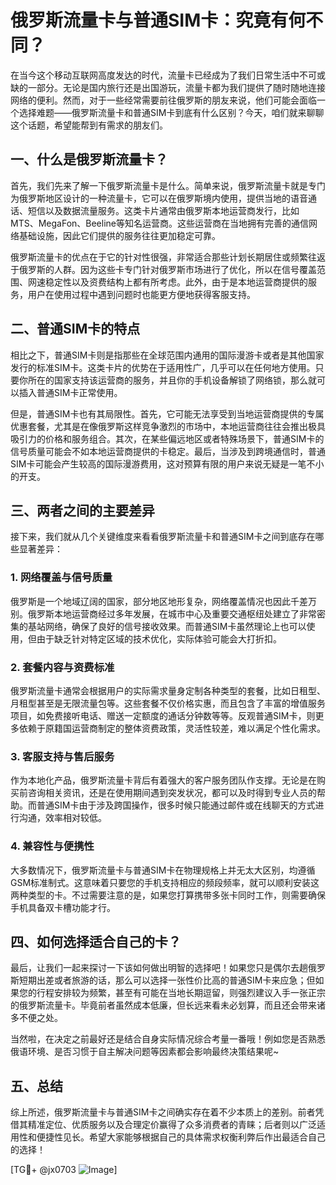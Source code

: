 # 俄罗斯流量卡与普通SIM卡：究竟有何不同？

在当今这个移动互联网高度发达的时代，流量卡已经成为了我们日常生活中不可或缺的一部分。无论是国内旅行还是出国游玩，流量卡都为我们提供了随时随地连接网络的便利。然而，对于一些经常需要前往俄罗斯的朋友来说，他们可能会面临一个选择难题——俄罗斯流量卡和普通SIM卡到底有什么区别？今天，咱们就来聊聊这个话题，希望能帮到有需求的朋友们。

## 一、什么是俄罗斯流量卡？

首先，我们先来了解一下俄罗斯流量卡是什么。简单来说，俄罗斯流量卡就是专门为俄罗斯地区设计的一种流量卡，它可以在俄罗斯境内使用，提供当地的语音通话、短信以及数据流量服务。这类卡片通常由俄罗斯本地运营商发行，比如MTS、MegaFon、Beeline等知名运营商。这些运营商在当地拥有完善的通信网络基础设施，因此它们提供的服务往往更加稳定可靠。

俄罗斯流量卡的优点在于它的针对性很强，非常适合那些计划长期居住或频繁往返于俄罗斯的人群。因为这些卡专门针对俄罗斯市场进行了优化，所以在信号覆盖范围、网速稳定性以及资费结构上都有所考虑。此外，由于是本地运营商提供的服务，用户在使用过程中遇到问题时也能更方便地获得客服支持。

## 二、普通SIM卡的特点

相比之下，普通SIM卡则是指那些在全球范围内通用的国际漫游卡或者是其他国家发行的标准SIM卡。这类卡片的优势在于适用性广，几乎可以在任何地方使用。只要你所在的国家支持该运营商的服务，并且你的手机设备解锁了网络锁，那么就可以插入普通SIM卡正常使用。

但是，普通SIM卡也有其局限性。首先，它可能无法享受到当地运营商提供的专属优惠套餐，尤其是在像俄罗斯这样竞争激烈的市场中，本地运营商往往会推出极具吸引力的价格和服务组合。其次，在某些偏远地区或者特殊场景下，普通SIM卡的信号质量可能会不如本地运营商提供的卡稳定。最后，当涉及到跨境通信时，普通SIM卡可能会产生较高的国际漫游费用，这对预算有限的用户来说无疑是一笔不小的开支。

## 三、两者之间的主要差异

接下来，我们就从几个关键维度来看看俄罗斯流量卡和普通SIM卡之间到底存在哪些显著差异：

### 1. 网络覆盖与信号质量
俄罗斯是一个地域辽阔的国家，部分地区地形复杂，网络覆盖情况也因此千差万别。俄罗斯本地运营商经过多年发展，在城市中心及重要交通枢纽处建立了非常密集的基站网络，确保了良好的信号接收效果。而普通SIM卡虽然理论上也可以使用，但由于缺乏针对特定区域的技术优化，实际体验可能会大打折扣。

### 2. 套餐内容与资费标准
俄罗斯流量卡通常会根据用户的实际需求量身定制各种类型的套餐，比如日租型、月租型甚至是无限流量包等。这些套餐不仅价格实惠，而且包含了丰富的增值服务项目，如免费接听电话、赠送一定额度的通话分钟数等等。反观普通SIM卡，则更多依赖于原籍国运营商制定的整体资费政策，灵活性较差，难以满足个性化需求。

### 3. 客服支持与售后服务
作为本地化产品，俄罗斯流量卡背后有着强大的客户服务团队作支撑。无论是在购买前咨询相关资讯，还是在使用期间遇到突发状况，都可以及时得到专业人员的帮助。而普通SIM卡由于涉及跨国操作，很多时候只能通过邮件或在线聊天的方式进行沟通，效率相对较低。

### 4. 兼容性与便携性
大多数情况下，俄罗斯流量卡与普通SIM卡在物理规格上并无太大区别，均遵循GSM标准制式。这意味着只要您的手机支持相应的频段频率，就可以顺利安装这两种类型的卡。不过需要注意的是，如果您打算携带多张卡同时工作，则需要确保手机具备双卡槽功能才行。

## 四、如何选择适合自己的卡？
最后，让我们一起来探讨一下该如何做出明智的选择吧！如果您只是偶尔去趟俄罗斯短期出差或者旅游的话，那么可以选择一张性价比高的普通SIM卡来应急；但如果您的行程安排较为频繁，甚至有可能在当地长期逗留，则强烈建议入手一张正宗的俄罗斯流量卡。毕竟前者虽然成本低廉，但长远来看未必划算，而且还会带来诸多不便之处。

当然啦，在决定之前最好还是结合自身实际情况综合考量一番哦！例如您是否熟悉俄语环境、是否习惯于自主解决问题等因素都会影响最终决策结果呢~

## 五、总结

综上所述，俄罗斯流量卡与普通SIM卡之间确实存在着不少本质上的差别。前者凭借其精准定位、优质服务以及合理定价赢得了众多消费者的青睐；后者则以广泛适用性和便捷性见长。希望大家能够根据自己的具体需求权衡利弊后作出最适合自己的选择！

[TG💪+ @jx0703 ![Image](https://github.com/user-attachments/assets/dbca1d08-cadb-493c-b0ec-ad6f7a83f270)]